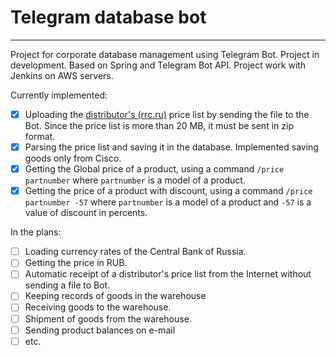 # Telegram database bot
____

Project for corporate database management using Telegram Bot. Project in development. Based on Spring and Telegram Bot API. Project work with Jenkins on AWS servers.

Currently implemented:
- [X] Uploading the [distributor's (rrc.ru)](https://b2b.rrc.ru/) price list by sending the file to the Bot. Since the price list is more than 20 MB, it must be sent in zip format.
- [X] Parsing the price list and saving it in the database. Implemented saving goods only from Cisco.
- [X] Getting the Global price of a product, using a command `/price partnumber` where `partnumber` is a model of a product.
- [X] Getting the price of a product with discount, using a command `/price partnumber -57` where `partnumber` is a model of a product and `-57` is a value of discount in percents.

In the plans:
- [ ] Loading currency rates of the Central Bank of Russia.
- [ ] Getting the price in RUB.
- [ ] Automatic receipt of a distributor's price list from the Internet without sending a file to Bot.
- [ ] Keeping records of goods in the warehouse
- [ ] Receiving goods to the warehouse.
- [ ] Shipment of goods from the warehouse.
- [ ] Sending product balances on e-mail
- [ ] etc.
